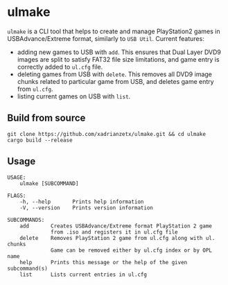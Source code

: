 # ulmake

`ulmake` is a CLI tool that helps to create and manage PlayStation2 games in USBAdvance/Extreme format, similarly to `USB Util`. Current features:

* adding new games to USB with `add`. This ensures that Dual Layer DVD9 images are split to satisfy FAT32 file size limitations, and game entry is correctly added to `ul.cfg` file.
* deleting games from USB with `delete`. This removes all DVD9 image chunks related to particular game from USB, and deletes game entry from `ul.cfg`.
* listing current games on USB with `list`.

## Build from source

```
git clone https://github.com/xadrianzetx/ulmake.git && cd ulmake
cargo build --release
```
## Usage

```
USAGE:
    ulmake [SUBCOMMAND]

FLAGS:
    -h, --help       Prints help information
    -V, --version    Prints version information

SUBCOMMANDS:
    add       Creates USBAdvance/Extreme format PlayStation 2 game
              from .iso and registers it in ul.cfg file
    delete    Removes PlayStation 2 game from ul.cfg along with ul. chunks
              Game can be removed either by ul.cfg index or by OPL name
    help      Prints this message or the help of the given subcommand(s)
    list      Lists current entries in ul.cfg
```